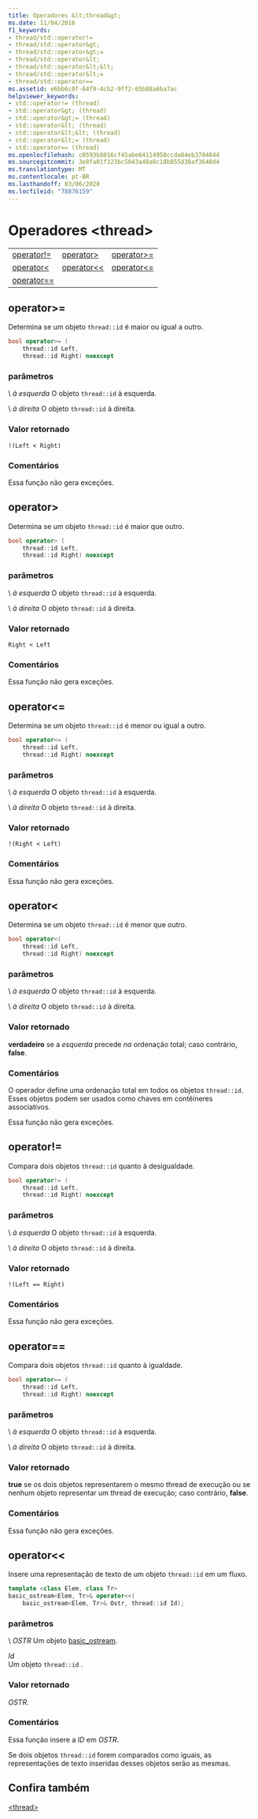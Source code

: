 ```yaml
---
title: Operadores &lt;thread&gt;
ms.date: 11/04/2016
f1_keywords:
- thread/std::operator!=
- thread/std::operator&gt;
- thread/std::operator&gt;=
- thread/std::operator&lt;
- thread/std::operator&lt;&lt;
- thread/std::operator&lt;=
- thread/std::operator==
ms.assetid: e6bb6c0f-64f9-4cb2-9ff2-05b88a6ba7ac
helpviewer_keywords:
- std::operator!= (thread)
- std::operator&gt; (thread)
- std::operator&gt;= (thread)
- std::operator&lt; (thread)
- std::operator&lt;&lt; (thread)
- std::operator&lt;= (thread)
- std::operator== (thread)
ms.openlocfilehash: c0593b8016cf45abe64114958ccda84eb3704844
ms.sourcegitcommit: 3e8fa01f323bc5043a48a0c18b855d38af3648d4
ms.translationtype: MT
ms.contentlocale: pt-BR
ms.lasthandoff: 03/06/2020
ms.locfileid: "78876159"
---
```

# <a name="ltthreadgt-operators"></a>Operadores &lt;thread&gt;

||||
|-|-|-|
|[operator!=](#op_neq)|[operator&gt;](#op_gt)|[operator&gt;=](#op_gt_eq)|
|[operator&lt;](#op_lt)|[operator&lt;&lt;](#op_lt_lt)|[operator&lt;=](#op_lt_eq)|
|[operator==](#op_eq_eq)|

## <a name="op_gt_eq"></a>  operator&gt;=

Determina se um objeto `thread::id` é maior ou igual a outro.

```cpp
bool operator>= (
    thread::id Left,
    thread::id Right) noexcept
```

### <a name="parameters"></a>parâmetros

\ *à esquerda*
O objeto `thread::id` à esquerda.

\ *à direita*
O objeto `thread::id` à direita.

### <a name="return-value"></a>Valor retornado

`!(Left < Right)`

### <a name="remarks"></a>Comentários

Essa função não gera exceções.

## <a name="op_gt"></a>  operator&gt;

Determina se um objeto `thread::id` é maior que outro.

```cpp
bool operator> (
    thread::id Left,
    thread::id Right) noexcept
```

### <a name="parameters"></a>parâmetros

\ *à esquerda*
O objeto `thread::id` à esquerda.

\ *à direita*
O objeto `thread::id` à direita.

### <a name="return-value"></a>Valor retornado

`Right < Left`

### <a name="remarks"></a>Comentários

Essa função não gera exceções.

## <a name="op_lt_eq"></a>  operator&lt;=

Determina se um objeto `thread::id` é menor ou igual a outro.

```cpp
bool operator<= (
    thread::id Left,
    thread::id Right) noexcept
```

### <a name="parameters"></a>parâmetros

\ *à esquerda*
O objeto `thread::id` à esquerda.

\ *à direita*
O objeto `thread::id` à direita.

### <a name="return-value"></a>Valor retornado

`!(Right < Left)`

### <a name="remarks"></a>Comentários

Essa função não gera exceções.

## <a name="op_lt"></a>  operator&lt;

Determina se um objeto `thread::id` é menor que outro.

```cpp
bool operator<(
    thread::id Left,
    thread::id Right) noexcept
```

### <a name="parameters"></a>parâmetros

\ *à esquerda*
O objeto `thread::id` à esquerda.

\ *à direita*
O objeto `thread::id` à direita.

### <a name="return-value"></a>Valor retornado

**verdadeiro** se a *esquerda* precede *na* ordenação total; caso contrário, **false**.

### <a name="remarks"></a>Comentários

O operador define uma ordenação total em todos os objetos `thread::id`. Esses objetos podem ser usados como chaves em contêineres associativos.

Essa função não gera exceções.

## <a name="op_neq"></a>  operator!=

Compara dois objetos `thread::id` quanto à desigualdade.

```cpp
bool operator!= (
    thread::id Left,
    thread::id Right) noexcept
```

### <a name="parameters"></a>parâmetros

\ *à esquerda*
O objeto `thread::id` à esquerda.

\ *à direita*
O objeto `thread::id` à direita.

### <a name="return-value"></a>Valor retornado

`!(Left == Right)`

### <a name="remarks"></a>Comentários

Essa função não gera exceções.

## <a name="op_eq_eq"></a>  operator==

Compara dois objetos `thread::id` quanto à igualdade.

```cpp
bool operator== (
    thread::id Left,
    thread::id Right) noexcept
```

### <a name="parameters"></a>parâmetros

\ *à esquerda*
O objeto `thread::id` à esquerda.

\ *à direita*
O objeto `thread::id` à direita.

### <a name="return-value"></a>Valor retornado

**true** se os dois objetos representarem o mesmo thread de execução ou se nenhum objeto representar um thread de execução; caso contrário, **false**.

### <a name="remarks"></a>Comentários

Essa função não gera exceções.

## <a name="op_lt_lt"></a>  operator&lt;&lt;

Insere uma representação de texto de um objeto `thread::id` em um fluxo.

```cpp
template <class Elem, class Tr>
basic_ostream<Elem, Tr>& operator<<(
    basic_ostream<Elem, Tr>& Ostr, thread::id Id);
```

### <a name="parameters"></a>parâmetros

\ *OSTR*
Um objeto [basic_ostream](../standard-library/basic-ostream-class.md).

*Id*\
Um objeto `thread::id` .

### <a name="return-value"></a>Valor retornado

*OSTR*.

### <a name="remarks"></a>Comentários

Essa função insere a *ID* em *OSTR*.

Se dois objetos `thread::id` forem comparados como iguais, as representações de texto inseridas desses objetos serão as mesmas.

## <a name="see-also"></a>Confira também

[\<thread>](../standard-library/thread.md)
